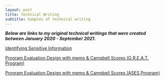 ```yaml
---
layout: post
title: Technical Writing
subtitle: Samples of technical writing
---
```


**_Below are links to my original technical writings that were created between January 2020 - September 2021._**

[Identifying Sensitive Information](https://docs.google.com/document/d/1-CyNHiM_ozLcuBE3GZzwNQh7ODGASnta/edit?usp=sharing&ouid=107541685687056678534&rtpof=true&sd=true)


[Program Evaluation Design with memo & Campbell Scores (G.R.E.A.T. Program)](https://drive.google.com/file/d/18wvVIoLBifbx_-jbYMQQEwP89qHAJPVD/view?usp=sharing)


[Program Evaluation Design with memo & Campbell Scores (ASES Program)](https://drive.google.com/file/d/1cEkBPLTKRVsghOODORtjyh_RUiUcb6a4/view?usp=sharing)
